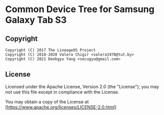 # Common Device Tree for Samsung Galaxy Tab S3

## Copyright

```xxx
Copyright (C) 2017 The LineageOS Project
Copyright (C) 2018-2020 Valera Chigir <valera1978@tut.by>
Copyright (C) 2021 Deokgyu Yang <secugyu@gmail.com>
```

## License

Licensed under the Apache License, Version 2.0 (the "License"); you may not use this file except in compliance with the License.

You may obtain a copy of the License at [https://www.apache.org/licenses/LICENSE-2.0.html]
